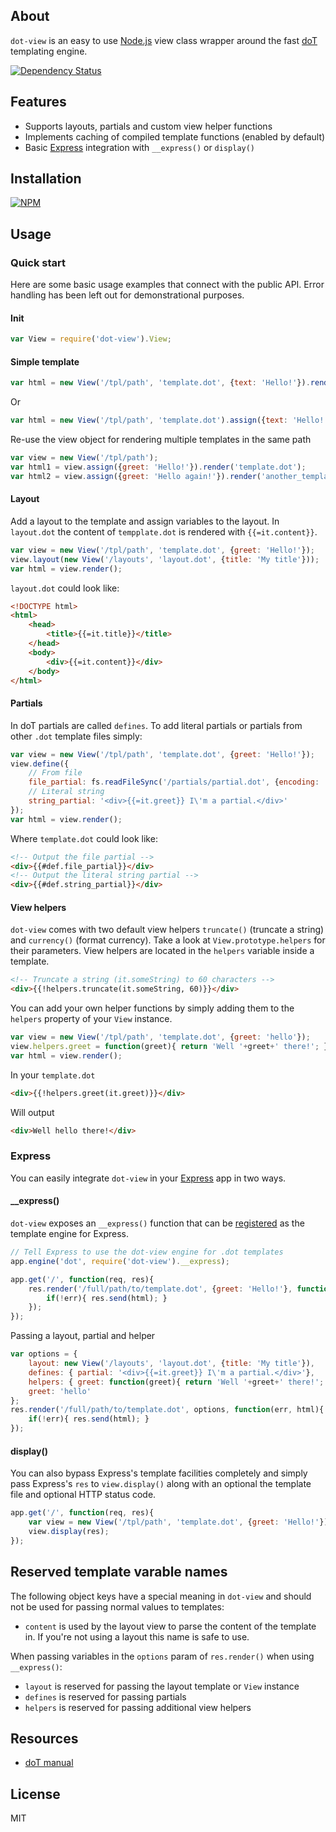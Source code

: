 ## About

`dot-view` is an easy to use [Node.js](http://www.nodejs.org) view class wrapper around the fast [doT](https://www.npmjs.org/package/dot) templating engine.

[![Dependency Status](https://david-dm.org/bartve/dot-view.png)](https://david-dm.org/bartve/dot-view)

## Features

  * Supports layouts, partials and custom view helper functions
  * Implements caching of compiled template functions (enabled by default)
  * Basic [Express](http://expressjs.com/) integration with `__express()` or `display()`

## Installation

[![NPM](https://nodei.co/npm/dot-view.png?downloads=true)](https://nodei.co/npm/dot-view/)

## Usage

### Quick start
Here are some basic usage examples that connect with the public API. Error handling has been left out for demonstrational purposes.

#### Init

```javascript
var View = require('dot-view').View;
```

#### Simple template

```javascript
var html = new View('/tpl/path', 'template.dot', {text: 'Hello!'}).render();
```

Or

```javascript
var html = new View('/tpl/path', 'template.dot').assign({text: 'Hello!'}).render();
```

Re-use the view object for rendering multiple templates in the same path
```javascript
var view = new View('/tpl/path');
var html1 = view.assign({greet: 'Hello!'}).render('template.dot');
var html2 = view.assign({greet: 'Hello again!'}).render('another_template.dot');
```

#### Layout
Add a layout to the template and assign variables to the layout. In `layout.dot` the content of `tempplate.dot` is rendered with `{{=it.content}}`.
```javascript
var view = new View('/tpl/path', 'template.dot', {greet: 'Hello!'});
view.layout(new View('/layouts', 'layout.dot', {title: 'My title'}));
var html = view.render();
```

`layout.dot` could look like:

```html
<!DOCTYPE html>
<html>
	<head>
		<title>{{=it.title}}</title>
	</head>
	<body>
		<div>{{=it.content}}</div>
	</body>
</html>
```

#### Partials

In doT partials are called `defines`. To add literal partials or partials from other `.dot` template files simply:
```javascript
var view = new View('/tpl/path', 'template.dot', {greet: 'Hello!'});
view.define({
	// From file
	file_partial: fs.readFileSync('/partials/partial.dot', {encoding: 'utf8'}),
	// Literal string
	string_partial: '<div>{{=it.greet}} I\'m a partial.</div>'
});
var html = view.render();
```

Where `template.dot` could look like:

```html
<!-- Output the file partial -->
<div>{{#def.file_partial}}</div>
<!-- Output the literal string partial -->
<div>{{#def.string_partial}}</div>
```

#### View helpers

`dot-view` comes with two default view helpers `truncate()` (truncate a string) and `currency()` (format currency). Take a look at `View.prototype.helpers` for their parameters. View helpers are located in the `helpers` variable inside a template.

```html
<!-- Truncate a string (it.someString) to 60 characters -->
<div>{{!helpers.truncate(it.someString, 60)}}</div>
```

You can add your own helper functions by simply adding them to the `helpers` property of your `View` instance.

```javascript
var view = new View('/tpl/path', 'template.dot', {greet: 'hello'});
view.helpers.greet = function(greet){ return 'Well '+greet+' there!'; };
var html = view.render();
```

In your `template.dot`

```html
<div>{{!helpers.greet(it.greet)}}</div>
```

Will output

```html
<div>Well hello there!</div>
```

### Express

You can easily integrate `dot-view` in your [Express](http://expressjs.com/) app in two ways.

#### __express()
`dot-view` exposes an `__express()` function that can be [registered](http://expressjs.com/api.html#app.engine) as the template engine for Express.
```javascript
// Tell Express to use the dot-view engine for .dot templates
app.engine('dot', require('dot-view').__express);

app.get('/', function(req, res){
	res.render('/full/path/to/template.dot', {greet: 'Hello!'}, function(err, html){
		if(!err){ res.send(html); }
	});
});
```

Passing a layout, partial and helper
```javascript
var options = {
	layout: new View('/layouts', 'layout.dot', {title: 'My title'}),
	defines: { partial: '<div>{{=it.greet}} I\'m a partial.</div>'},
	helpers: { greet: function(greet){ return 'Well '+greet+' there!'; } },
	greet: 'hello'
};
res.render('/full/path/to/template.dot', options, function(err, html){
	if(!err){ res.send(html); }
});
```

#### display()
You can also bypass Express's template facilities completely and simply pass Express's `res` to `view.display()` along with an optional the template file and optional HTTP status code.

```javascript
app.get('/', function(req, res){
	var view = new View('/tpl/path', 'template.dot', {greet: 'Hello!'});
	view.display(res);
});
```

## Reserved template varable names
The following object keys have a special meaning in `dot-view` and should not be used for passing normal values to templates:
  * `content` is used by the layout view to parse the content of the template in. If you're not using a layout this name is safe to use.

When passing variables in the `options` param of `res.render()` when using `__express()`:
  * `layout` is reserved for passing the layout template or `View` instance
  * `defines` is reserved for passing partials
  * `helpers` is reserved for passing additional view helpers

## Resources

  * [doT manual](http://olado.github.io/doT/)

## License

MIT